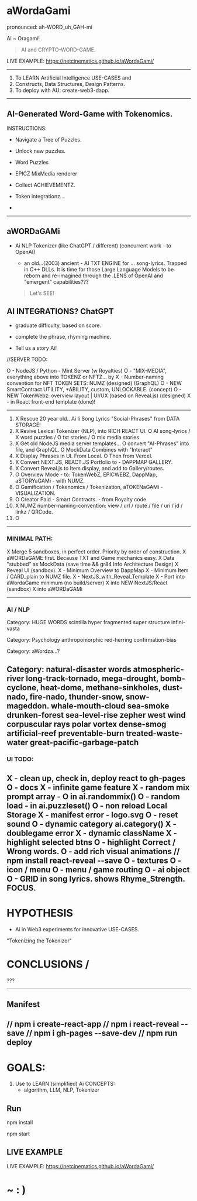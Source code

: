 # aWordaGami
pronounced: ah-WORD_uh_GAH-mi

Ai ~ Oragami!

> AI and CRYPTO-WORD-GAME.

LIVE EXAMPLE: https://netcinematics.github.io/aWordaGami/

---
1. To LEARN Artificial Intelligence USE-CASES and 
2. Constructs, Data Structures, Design Patterns.
3. To deploy with AU: create-web3-dapp.
---

## AI-Generated Word-Game with Tokenomics.

INSTRUCTIONS:
- Navigate a Tree of Puzzles.
- Unlock new puzzles.
- Word Puzzles
- EPICZ MixMedia renderer
- Collect ACHIEVEMENTZ.
- Token integrationz...

- 

---

## aWORDaGAMi

- Ai NLP Tokenizer (like ChatGPT / different) (concurrent work - to OpenAI)
     - an old...(2003) ancient - AI TXT ENGINE for ... song-lyrics. Trapped in C++ DLLs.
     It is time for those Large Language Models to be reborn and re-imagined through the .LENS
     of OpenAI and "emergent" capabilities???

     > Let's SEE!

## AI INTEGRATIONS? ChatGPT

- graduate difficulty, based on score.

- complete the phrase, rhyming machine.

- Tell us a story Ai!

//SERVER TODO:

O - NodeJS / Python - Mint Server (w Royalties) 
O - "MIX-MEDIA", everything above into TOKENZ or NFTZ...  by
X - Number-naming convention for NFT TOKEN SETS: NUMZ (designed) (GraphQL)
O - NEW SmartContract UTILITY, *ABILITY, custom, UNLOCKABLE. (concept)
O - NEW TokenWebz: overview layout | UI/UX (based on Reveal.js)  (designed)
X - in React front-end template (done)!

---


1) X Rescue 20 year old.. Ai Ii Song Lyrics "Social-Phrases" from DATA STORAGE!
2) X Revive Lexical Tokenizer (NLP), into RICH REACT UI.
    O AI song-lyrics / X word puzzles / O txt stories / O mix media stories.
3) X Get old NodeJS media server templates...
    O convert "AI-Phrases" into file, and GraphQL. 
    O MockData Combines with "Interact"
4) X Display Phrases in UI. From Local. O Then from Vercel.
5) X Convert NEXT.JS, REACT.JS Portfolio to - DAPPMAP GALLERY.
6) X Convert Reveal.js to Item display, and add to Gallery/routes.
7) O Overview Mode - to: TokenWebZ, EPICWEBZ, DappMap, aSTORYaGAMi - with NUMZ.
8) O Gamification / Tokenomics / Tokenization, aTOKENaGAMi - VISUALIZATION.
9) O Creator Paid - Smart Contracts. - from Royalty code.
10) X NUMZ number-naming-convention: view / url / route / file / uri / id / linkz / QRCode.
11) O 

---

### MINIMAL PATH: 

X Merge 5 sandboxes, in perfect order. Priority by order of construction.
X aWORDaGAME first.  Because TXT and Game mechanics easy.
X Data "stubbed" as MockData (save time && gr84 Info Architecture Design)
X Reveal UI (sandbox).
  X - Minimum Overview to DappMap
  X - Minimum Item / CARD_plain to NUMZ file. 
  X - NextJS_with_Reveal_Template
  X - Port into aWordaGame minimum (no build/server)
X into NEW NextJS/React (sandbox)
X into aWORDaGAMi

---

### AI / NLP

Category: HUGE WORDS
scintilla 
hyper fragmented
super structure
infini-vasta

Category: Psychology
anthropomorphic
red-herring
confirmation-bias

Category: aWordza...?

Category: natural-disaster words
atmospheric-river
long-track-tornado,
mega-drought,
bomb-cyclone,
heat-dome,
methane-sinkholes,
dust-nado, fire-nado,
thunder-snow,
snow-mageddon.
whale-mouth-cloud
sea-smoke
drunken-forest
sea-level-rise
zepher west wind
corpuscular rays
polar vortex
dense-smog
artificial-reef
preventable-burn
treated-waste-water
great-pacific-garbage-patch
---

### UI TODO:

X - clean up, check in, deploy react to gh-pages
O - docs
X - infinite game feature
X - random mix prompt array - O in ai.randommix()
O - random load - in ai.puzzleset()
O - non reload Local Storage
X - manifest error - logo.svg
O - reset sound
O - dynamic category ai.category()
X - doublegame error
X - dynamic className
X - highlight selected btns
O - highlight Correct / Wrong words.
O - add rich visual animations // npm install react-reveal --save
O - textures
O - icon / menu
O - menu / game routing
O - ai object
O - GRID in song lyrics. shows Rhyme_Strength. FOCUS.
---


# HYPOTHESIS

- Ai in Web3 experiments for innovative USE-CASES.

"Tokenizing the Tokenizer"


# CONCLUSIONS / 

???

---

## Manifest 
// npm i create-react-app
// npm i react-reveal --save
// npm i gh-pages --save-dev
// npm run deploy
---


# GOALS:

1. Use to LEARN (simplified) Ai CONCEPTS:
     - algorithm, LLM, NLP, Tokenizer
     



## Run

npm install

npm start

## LIVE EXAMPLE

LIVE EXAMPLE: https://netcinematics.github.io/aWordaGami/

# ~ : ) 